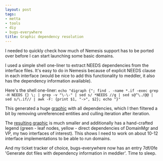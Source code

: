 ```yaml
--- 
layout: post
tags: 
- metta
- tools
- diy
- bugs-everywhere
title: Graphic dependency resolution
---
```

I needed to quickly check how much of Nemesis support has to be ported over
before I can start launching some basic domains.

I used a simple shell one-liner to extract NEEDS dependencies from the
interface files. It's easy to do in Nemesis because of explicit NEEDS clause
in each interface (would be nice to add this functionality to meddler, it also
has the dependency information available).

Here's the shell one-liner: `echo "digraph {"; find . -name *.if -exec grep -H
NEEDS {} \; | grep -v "\-\-" | sed s/ *NEEDS //g | sed s@^\./@@ | sed s/\.if//
| awk -F: {print $1, "->", $2}; echo "}"`

This generated a huge
[graphic](http://downloads.exquance.com/metta/needs_full.png) with all
dependencies, which I then filtered a bit by removing unreferenced entities
and culling iteration after iteration.

The [resulting graphic](http://downloads.exquance.com/metta/needs_boot.png) is
much smaller and additionally has a hand-crafted legend (green - leaf nodes,
yellow - direct dependencies of DomainMgr and VP, my two interfaces of
interest). This shows I need to work on about 10-12 interface implementations
to be able to run domains.

And my ticket tracker of choice, bugs-everywhere now has an entry 7df/0fe
'Generate dot files with dependency information in meddler'. Time to sleep.
